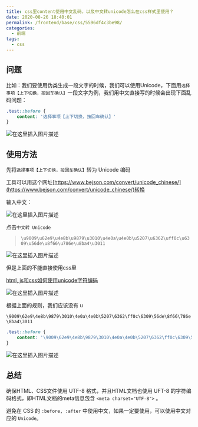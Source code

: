 ```yaml
---
title: css里content使用中文乱码，以及中文转unicode怎么在css样式里使用？
date: 2020-08-26 18:40:01
permalink: /frontend/base/css/5596df4c3be98/
categories:
  - 前端
tags:
  - css
---
```


## 问题

比如：我们要使用伪类生成一段文字的时候，我们可以使用Unicode，下面用`选择事项【上下切换，按回车确认】`一段文字为例，我们用中文直接写的时候会出现下面乱码问题：

```css
.test::before {
    content: '选择事项【上下切换，按回车确认】'
}
```

![在这里插入图片描述](https://imgconvert.csdnimg.cn/aHR0cHM6Ly9ub3RlLnlvdWRhby5jb20veXdzL3B1YmxpYy9yZXNvdXJjZS82ZWZiYmE5OTY3YWUxOTg2NDYwMzdjOGExMzIxY2IyMy8zRjhGNjY5RDE0OTM0ODU3ODAzMDU5MjRDNjAxNDY1Mg?x-oss-process=image/format,png#pic_center)

## 使用方法

先将`选择事项【上下切换，按回车确认】`转为 Unicode 编码

工具可以用这个网址[https://www.bejson.com/convert/unicode_chinese/](https://www.bejson.com/convert/unicode_chinese/)转换

输入中文：

![在这里插入图片描述](https://imgconvert.csdnimg.cn/aHR0cHM6Ly9ub3RlLnlvdWRhby5jb20veXdzL3B1YmxpYy9yZXNvdXJjZS82ZWZiYmE5OTY3YWUxOTg2NDYwMzdjOGExMzIxY2IyMy9GNTc0MjNENjg5MDM0NDBDQjQzNTE4MEJCNzVERDJDMw?x-oss-process=image/format,png#pic_center)


点击`中文转 Unicode`

> `\u9009\u62e9\u4e8b\u9879\u3010\u4e0a\u4e0b\u5207\u6362\uff0c\u6309\u56de\u8f66\u786e\u8ba4\u3011`

![在这里插入图片描述](https://imgconvert.csdnimg.cn/aHR0cHM6Ly9ub3RlLnlvdWRhby5jb20veXdzL3B1YmxpYy9yZXNvdXJjZS82ZWZiYmE5OTY3YWUxOTg2NDYwMzdjOGExMzIxY2IyMy8xRTJGRkFBNTE2Mzc0MzNEQUM0MTk0OUE0MDQ4QjdFRQ?x-oss-process=image/format,png#pic_center)


但是上面的不能直接使用css里

[html, js和css如何使用unicode字符编码](https://www.cnblogs.com/wuzhike/p/6408454.html)

![在这里插入图片描述](https://imgconvert.csdnimg.cn/aHR0cHM6Ly9ub3RlLnlvdWRhby5jb20veXdzL3B1YmxpYy9yZXNvdXJjZS82ZWZiYmE5OTY3YWUxOTg2NDYwMzdjOGExMzIxY2IyMy84OTRCQzIyNTAyODU0NjE4QkQxRURFOTBFM0Q3MkJGQg?x-oss-process=image/format,png#pic_center)


根据上面的规则，我们应该没有 u

`\9009\62e9\4e8b\9879\3010\4e0a\4e0b\5207\6362\ff0c\6309\56de\8f66\786e\8ba4\3011`

```css
.test::before {
    content: '\9009\62e9\4e8b\9879\3010\4e0a\4e0b\5207\6362\ff0c\6309\56de\8f66\786e\8ba4\3011'
}
```

![在这里插入图片描述](https://imgconvert.csdnimg.cn/aHR0cHM6Ly9ub3RlLnlvdWRhby5jb20veXdzL3B1YmxpYy9yZXNvdXJjZS82ZWZiYmE5OTY3YWUxOTg2NDYwMzdjOGExMzIxY2IyMy9FQUZERDQ4RDkwMzg0NUIxQjI5MDQxOTVCRkE2MEVBOQ?x-oss-process=image/format,png#pic_center)

## 总结

确保HTML、CSS文件使用 UTF-8 格式，并且HTML文档也使用 UFT-8 的字符编码格式，即HTML文档的meta信息包含 `<meta charset="UTF-8">` 。

避免在 CSS 的 `:before, :after` 中使用中文，如果一定要使用，可以使用中文对应的 `Unicode`。